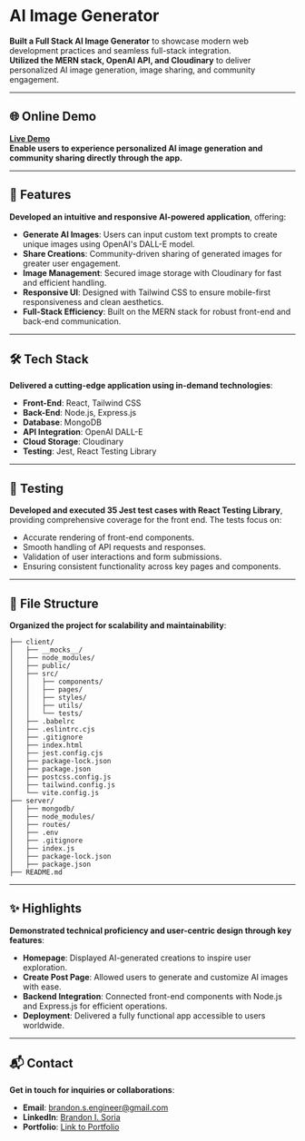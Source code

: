 # AI Image Generator

**Built a Full Stack AI Image Generator** to showcase modern web development practices and seamless full-stack integration.  
**Utilized the MERN stack, OpenAI API, and Cloudinary** to deliver personalized AI image generation, image sharing, and community engagement.

---

## 🌐 Online Demo

**[Live Demo](#)**  
**Enable users to experience personalized AI image generation and community sharing directly through the app.**

---

## 🚀 Features

**Developed an intuitive and responsive AI-powered application**, offering:

- **Generate AI Images**: Users can input custom text prompts to create unique images using OpenAI's DALL-E model.
- **Share Creations**: Community-driven sharing of generated images for greater user engagement.
- **Image Management**: Secured image storage with Cloudinary for fast and efficient handling.
- **Responsive UI**: Designed with Tailwind CSS to ensure mobile-first responsiveness and clean aesthetics.
- **Full-Stack Efficiency**: Built on the MERN stack for robust front-end and back-end communication.

---

## 🛠️ Tech Stack

**Delivered a cutting-edge application using in-demand technologies**:

- **Front-End**: React, Tailwind CSS
- **Back-End**: Node.js, Express.js
- **Database**: MongoDB
- **API Integration**: OpenAI DALL-E
- **Cloud Storage**: Cloudinary
- **Testing**: Jest, React Testing Library

---

## 🧪 Testing

**Developed and executed 35 Jest test cases with React Testing Library**, providing comprehensive coverage for the front end. The tests focus on:

- Accurate rendering of front-end components.
- Smooth handling of API requests and responses.
- Validation of user interactions and form submissions.
- Ensuring consistent functionality across key pages and components.

---

## 📂 File Structure

**Organized the project for scalability and maintainability**:

```
├── client/
│   ├── __mocks__/
│   ├── node_modules/
│   ├── public/
│   ├── src/
│   │   ├── components/
│   │   ├── pages/
│   │   ├── styles/
│   │   ├── utils/
│   │   └── tests/
│   ├── .babelrc
│   ├── .eslintrc.cjs
│   ├── .gitignore
│   ├── index.html
│   ├── jest.config.cjs
│   ├── package-lock.json
│   ├── package.json
│   ├── postcss.config.js
│   ├── tailwind.config.js
│   └── vite.config.js
├── server/
│   ├── mongodb/
│   ├── node_modules/
│   ├── routes/
│   ├── .env
│   ├── .gitignore
│   ├── index.js
│   ├── package-lock.json
│   ├── package.json
├── README.md

```

---

## ✨ Highlights

**Demonstrated technical proficiency and user-centric design through key features**:

- **Homepage**: Displayed AI-generated creations to inspire user exploration.
- **Create Post Page**: Allowed users to generate and customize AI images with ease.
- **Backend Integration**: Connected front-end components with Node.js and Express.js for efficient operations.
- **Deployment**: Delivered a fully functional app accessible to users worldwide.

---

## 📬 Contact

**Get in touch for inquiries or collaborations**:

- **Email**: [brandon.s.engineer@gmail.com](mailto:brandon.s.engineer@gmail.com)
- **LinkedIn**: [Brandon I. Soria](https://www.linkedin.com/in/brandon-i-soria/)
- **Portfolio**: [Link to Portfolio](#)
